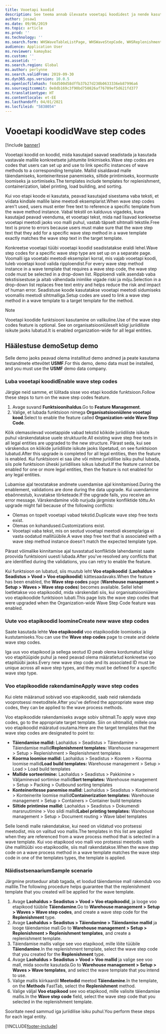 ```yaml
---
title: Vooetapi koodid
description: See teema annab ülevaate vooetapi koodidest ja nende kasutamisest.
author: josaw1
ms.date: 09/06/2019
ms.topic: article
ms.prod: ''
ms.technology: ''
ms.search.form: WHSWaveTableListPage, WHSWaveStepCode, WHSReplenishmentTemplates, WHSWaveTemplateTable
audience: Application User
ms.reviewer: kamaybac
ms.custom: ''
ms.assetid: ''
ms.search.region: Global
ms.author: perlynne
ms.search.validFrom: 2019-09-30
ms.dyn365.ops.version: 10.0.5
ms.openlocfilehash: f44d500d58dffb37b27d230b0633336eb87996a6
ms.sourcegitcommit: 0e8db169c3f90bd750826af76709ef5d621fd377
ms.translationtype: HT
ms.contentlocale: et-EE
ms.lasthandoff: 04/01/2021
ms.locfileid: "5838054"
---
```

# <a name="wave-step-codes"></a><span data-ttu-id="5fdaf-103">Vooetapi koodid</span><span class="sxs-lookup"><span data-stu-id="5fdaf-103">Wave step codes</span></span>

[!include [banner](../includes/banner.md)]

<span data-ttu-id="5fdaf-104">Vooetapi koodid on koodid, mida kasutajad saavad seadistada ja kasutada vastavale mallile konkreetsete juhtumite linkimiseks.</span><span class="sxs-lookup"><span data-stu-id="5fdaf-104">Wave step codes are codes that users can set up and use to link specific instances of wave methods to a corresponding template.</span></span> <span data-ttu-id="5fdaf-105">Mallid sisaldavad malle täiendamiseks, konteineritesse panemiseks, siltide printimiseks, koormuste loomiseks ja sortimiseks.</span><span class="sxs-lookup"><span data-stu-id="5fdaf-105">The templates include templates for replenishment, containerization, label printing, load building, and sorting.</span></span>

<span data-ttu-id="5fdaf-106">Kui voo etapi koode ei kasutata, peavad kasutajad sisestama vaba teksti, et viidata kindlale mallile laine meetodi eksemplarist.</span><span class="sxs-lookup"><span data-stu-id="5fdaf-106">When wave step codes aren't used, users must enter free text to reference a specific template from the wave method instance.</span></span> <span data-ttu-id="5fdaf-107">Vabal tekstil on kalduvus vigadeks, kuna kasutajad peavad veenduma, et vooetapi tekst, mida nad lisavad konkreetse vooetapi meetodi jaoks voo malli puhul, vastab täpselt sihtmalli tekstile.</span><span class="sxs-lookup"><span data-stu-id="5fdaf-107">Free text is prone to errors because users must make sure that the wave step text that they add for a specific wave step method in a wave template exactly matches the wave step text in the target template.</span></span>

<span data-ttu-id="5fdaf-108">Konkreetse vooetapi tüübi vooetapi koodid seadistatakse eraldi lehel.</span><span class="sxs-lookup"><span data-stu-id="5fdaf-108">Wave step codes for a specific wave step type are set up on a separate page.</span></span> <span data-ttu-id="5fdaf-109">Voomalli iga vooetabi meetodi eksemplari korral, mis vajab vooetapi koodi, tuleb vooetapi kood valida ripploendist.</span><span class="sxs-lookup"><span data-stu-id="5fdaf-109">For every wave step method instance in a wave template that requires a wave step code, the wave step code must be selected in a drop-down list.</span></span> <span data-ttu-id="5fdaf-110">Ripploendi valik asendab vaba tekstisisestuse ja aitab vähendada inimlike vigade riski ja mõju.</span><span class="sxs-lookup"><span data-stu-id="5fdaf-110">Selection in a drop-down list replaces free text entry and helps reduce the risk and impact of human error.</span></span> <span data-ttu-id="5fdaf-111">Seadistuse koode kasutatakse vooetapi meetodi sidumiseks voomallis meetodi sihtmalliga.</span><span class="sxs-lookup"><span data-stu-id="5fdaf-111">Setup codes are used to link a wave step method in a wave template to a target template for the method.</span></span>

> [!NOTE]
> <span data-ttu-id="5fdaf-112">Vooetapi koodide funktsiooni kasutamine on valikuline.</span><span class="sxs-lookup"><span data-stu-id="5fdaf-112">Use of the wave step codes feature is optional.</span></span> <span data-ttu-id="5fdaf-113">See on organisatsiooniüleselt kõigi juriidiliste isikute jaoks lubatud.</span><span class="sxs-lookup"><span data-stu-id="5fdaf-113">It is enabled organization-wide for all legal entities.</span></span>

## <a name="setup-demo"></a><span data-ttu-id="5fdaf-114">Häälestuse demo</span><span class="sxs-lookup"><span data-stu-id="5fdaf-114">Setup demo</span></span> 

<span data-ttu-id="5fdaf-115">Selle demo jaoks peavad olema installitud demo andmed ja peate kasutama testandmete ettevõtet **USMF**.</span><span class="sxs-lookup"><span data-stu-id="5fdaf-115">For this demo, demo data must be installed, and you must use the **USMF** demo data company.</span></span>

### <a name="enable-wave-step-codes"></a><span data-ttu-id="5fdaf-116">Luba vooetapi koodid</span><span class="sxs-lookup"><span data-stu-id="5fdaf-116">Enable wave step codes</span></span>

<span data-ttu-id="5fdaf-117">Järgige neid samme, et lülitada sisse voo etapi koodide funktsioon.</span><span class="sxs-lookup"><span data-stu-id="5fdaf-117">Follow these steps to turn on the wave step codes feature.</span></span>

1. <span data-ttu-id="5fdaf-118">Avage suvand **Funktsioonihaldus**.</span><span class="sxs-lookup"><span data-stu-id="5fdaf-118">Go to **Feature Management**.</span></span>
2. <span data-ttu-id="5fdaf-119">Valige, et lubada funktsioon nimega **Organisatsiooniülene vooetapi kood**.</span><span class="sxs-lookup"><span data-stu-id="5fdaf-119">Select to enable the feature called **Organization-wide Wave Step Code**.</span></span>

<span data-ttu-id="5fdaf-120">Kõik olemasolevad vooetappide vabad tekstid kõikide juriidiliste isikute puhul värskendatakse uuele struktuurile.</span><span class="sxs-lookup"><span data-stu-id="5fdaf-120">All existing wave step free texts in all legal entities are upgraded to the new structure.</span></span> <span data-ttu-id="5fdaf-121">Pärast seda, kui see värskendus on kõikide juriidiliste isikute jaoks lõpetatud, on see funktsioon lubatud.</span><span class="sxs-lookup"><span data-stu-id="5fdaf-121">After this upgrade is completed for all legal entities, then the feature is enabled.</span></span> <span data-ttu-id="5fdaf-122">Kui funktsiooni ei saa ühe või mitme juriidilise isiku puhul lubada, siis pole funktsioon üheski juriidilises isikus lubatud.</span><span class="sxs-lookup"><span data-stu-id="5fdaf-122">If the feature cannot be enabled for one or more legal entities, then the feature is not enabled for any legal entities.</span></span>

<span data-ttu-id="5fdaf-123">Lubamise ajal teostatakse andmete uuendamise ajal kinnitamised.</span><span class="sxs-lookup"><span data-stu-id="5fdaf-123">During the enablement, validations are done during the data upgrade.</span></span> <span data-ttu-id="5fdaf-124">Kui uuendamine ebaõnnestub, kuvatakse tõrketeade.</span><span class="sxs-lookup"><span data-stu-id="5fdaf-124">If the upgrade fails, you receive an error message.</span></span> <span data-ttu-id="5fdaf-125">Värskendamine võib nurjuda järgmiste konfliktide tõttu.</span><span class="sxs-lookup"><span data-stu-id="5fdaf-125">An upgrade might fail because of the following conflicts:</span></span>

- <span data-ttu-id="5fdaf-126">Olemas on topelt vooetapi vabad tekstid.</span><span class="sxs-lookup"><span data-stu-id="5fdaf-126">Duplicate wave step free texts exist.</span></span>
- <span data-ttu-id="5fdaf-127">Olemas on kohandused.</span><span class="sxs-lookup"><span data-stu-id="5fdaf-127">Customizations exist.</span></span>
- <span data-ttu-id="5fdaf-128">Vooetapi vaba tekst, mis on seotud vooetapi meetodi eksemplariga ei vasta oodatud mallitüübile.</span><span class="sxs-lookup"><span data-stu-id="5fdaf-128">A wave step free text that is associated with a wave step method instance doesn't match the expected template type.</span></span>

<span data-ttu-id="5fdaf-129">Pärast võimalike kinnitamise ajal tuvastatud konfliktide lahendamist saate proovida funktsiooni uuesti lubada.</span><span class="sxs-lookup"><span data-stu-id="5fdaf-129">After you've resolved any conflicts that are identified during the validations, you can retry to enable the feature.</span></span>

<span data-ttu-id="5fdaf-130">Kui funktsioon on lubatud, siis muutub leht **Voo etapikoodid** (**Laohaldus \> Seadistus \> Vood \> Voo etapikoodid**) kättesaadavaks.</span><span class="sxs-lookup"><span data-stu-id="5fdaf-130">When the feature has been enabled, the **Wave step codes** page (**Warehouse management \> Setup \> Waves \> Wave step codes**) becomes available.</span></span> <span data-ttu-id="5fdaf-131">Sellel lehel loetletakse voo etapikoodid, mida värskendati siis, kui organisatsiooniülene voo etapikoodide funktsioon lubati.</span><span class="sxs-lookup"><span data-stu-id="5fdaf-131">This page lists the wave step codes that were upgraded when the Organization-wide Wave Step Code feature was enabled.</span></span>

### <a name="create-new-wave-step-codes"></a><span data-ttu-id="5fdaf-132">Uute voo etapikoodid loomine</span><span class="sxs-lookup"><span data-stu-id="5fdaf-132">Create new wave step codes</span></span>

<span data-ttu-id="5fdaf-133">Saate kasutada lehte **Voo etapikoodid** voo etapikoodide loomiseks ja kustutamiseks.</span><span class="sxs-lookup"><span data-stu-id="5fdaf-133">You can use the **Wave step codes** page to create and delete wave step codes.</span></span>

<span data-ttu-id="5fdaf-134">Iga uus voo etapikood ja sellega seotud ID peab olema kordumatud kõigi voo etapitüüpide puhul ja need peavad olema määratletud konkreetse voo etapitüübi jaoks.</span><span class="sxs-lookup"><span data-stu-id="5fdaf-134">Every new wave step code and its associated ID must be unique across all wave step types, and they must be defined for a specific wave step type.</span></span>

### <a name="apply-wave-step-codes"></a><span data-ttu-id="5fdaf-135">Voo etapikoodide rakendamine</span><span class="sxs-lookup"><span data-stu-id="5fdaf-135">Apply wave step codes</span></span>

<span data-ttu-id="5fdaf-136">Kui olete määranud sobivad voo etapikoodid, saab neid rakendada vooprotsessi meetoditele.</span><span class="sxs-lookup"><span data-stu-id="5fdaf-136">After you've defined the appropriate wave step codes, they can be applied to the wave process methods.</span></span>

<span data-ttu-id="5fdaf-137">Voo etapikoodide rakendamiseks avage sobiv sihtmall.</span><span class="sxs-lookup"><span data-stu-id="5fdaf-137">To apply wave step codes, go to the appropriate target template.</span></span> <span data-ttu-id="5fdaf-138">Siin on sihtmallid, millele ona voo etapikoodid määratud osutama.</span><span class="sxs-lookup"><span data-stu-id="5fdaf-138">Here are the target templates that the wave step codes are designated to point to:</span></span>

- <span data-ttu-id="5fdaf-139">**Täiendamise mallid:** Laohaldus \> Seadistus \> Täiendamine \> Täiendamise mallid</span><span class="sxs-lookup"><span data-stu-id="5fdaf-139">**Replenishment templates:** Warehouse management \> Setup \> Replenishment \> Replenishment templates</span></span>
- <span data-ttu-id="5fdaf-140">**Koorma loomise mallid:** Laohaldus \> Seadistus \> Koorem \> Koorma loomise mallid</span><span class="sxs-lookup"><span data-stu-id="5fdaf-140">**Load build templates:** Warehouse management \> Setup \> Load \> Load build templates</span></span>
- <span data-ttu-id="5fdaf-141">**Mallide sorteerimine:** Laohaldus \> Seadistus \> Pakkimine \> Väljaminevad sortimise mallid</span><span class="sxs-lookup"><span data-stu-id="5fdaf-141">**Sort templates:** Warehouse management \> Setup \> Packing \> Outbound sorting templates</span></span>
- <span data-ttu-id="5fdaf-142">**Konteineritesse panemise mallid:** Laohaldus \> Seadistus \> Konteinerid \> Konteinerite loomise mallid</span><span class="sxs-lookup"><span data-stu-id="5fdaf-142">**Containerization templates:** Warehouse management \> Setup \> Containers \> Container build templates</span></span>
- <span data-ttu-id="5fdaf-143">**Siltide printimise mallid:** Laohaldus \> Seadistus \> Dokumendi marsruutimine \> Voo sildi mallid</span><span class="sxs-lookup"><span data-stu-id="5fdaf-143">**Label printing templates:** Warehouse management \> Setup \> Document routing \> Wave label templates</span></span>

<span data-ttu-id="5fdaf-144">Selle loendi malle rakendatakse, kui need on viidatud voo protsessi meetodist, mis on valitud voo mallis.</span><span class="sxs-lookup"><span data-stu-id="5fdaf-144">The templates in this list are applied when they are referenced from a wave process method that is selected in a wave template.</span></span> <span data-ttu-id="5fdaf-145">Kui voo etapikood voo malli voo protsessi meetodis vastb ühe mallitüübi voo etapikoodile, siis mall rakendatakse.</span><span class="sxs-lookup"><span data-stu-id="5fdaf-145">When the wave step code on a wave process method in a wave template matches the wave step code in one of the templates types, the template is applied.</span></span>

### <a name="sample-scenario"></a><span data-ttu-id="5fdaf-146">Näidisstsenaarium</span><span class="sxs-lookup"><span data-stu-id="5fdaf-146">Sample scenario</span></span>

<span data-ttu-id="5fdaf-147">Järgmine protseduur aitab tagada, et loodud täiendamise mall rakendub voo mallile.</span><span class="sxs-lookup"><span data-stu-id="5fdaf-147">The following procedure helps guarantee that the replenishment template that you created will be applied for the wave template.</span></span>

1. <span data-ttu-id="5fdaf-148">Avage **Laohaldus \> Seadistus \> Vood \> Voo etapikoodid**, ja looge voo etapikood tüübile **Täiendamine**.</span><span class="sxs-lookup"><span data-stu-id="5fdaf-148">Go to **Warehouse management \> Setup \> Waves \> Wave step codes**, and create a wave step code for the **Replenishment** type.</span></span>
2. <span data-ttu-id="5fdaf-149">Avage **Laohaldus \> Seadistus \> Täiendamine \> Täiendamise mallid** ja looge täiendamise mall.</span><span class="sxs-lookup"><span data-stu-id="5fdaf-149">Go to **Warehouse management \> Setup \> Replenishment \> Replenishment templates**, and create a replenishment template.</span></span>
3. <span data-ttu-id="5fdaf-150">Täiendamise mallis valige see voo etapikood, mille lõite tüübile **Täiendamine**.</span><span class="sxs-lookup"><span data-stu-id="5fdaf-150">In the replenishment template, select the wave step code that you created for the **Replenishment** type.</span></span>
4. <span data-ttu-id="5fdaf-151">Avage **Laohaldus \> Seadistus \> Vood \> Voo mallid** ja valige see voo mall, mida soovite kasutada.</span><span class="sxs-lookup"><span data-stu-id="5fdaf-151">Go to **Warehouse management \> Setup \> Waves \> Wave templates**, and select the wave template that you intend to use.</span></span>
5. <span data-ttu-id="5fdaf-152">Valige mallis kiirkaardil **Meetodid** meetod **Täiendamine**.</span><span class="sxs-lookup"><span data-stu-id="5fdaf-152">In the template, on the **Methods** FastTab, select the **Replenishment** method.</span></span>
6. <span data-ttu-id="5fdaf-153">Valige väljal **Voo etapikood** see voo etapikood, mille valisite täiendamise mallis.</span><span class="sxs-lookup"><span data-stu-id="5fdaf-153">In the **Wave step code** field, select the wave step code that you selected in the replenishment template.</span></span>

<span data-ttu-id="5fdaf-154">Sooritate need sammud iga juriidilise isiku puhul.</span><span class="sxs-lookup"><span data-stu-id="5fdaf-154">You perform these steps for each legal entity.</span></span>


[!INCLUDE[footer-include](../../includes/footer-banner.md)]